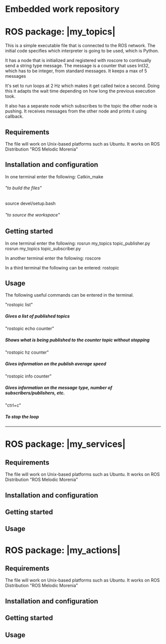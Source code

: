 # Embedded work repository 

# ROS package: |my_topics|

This is a simple executable file that is connected to the ROS network.
The initial code specifies which interpreter is going to be used, which is Python. 

It has a node that is initialized and registered with roscore to continually send a string type message.
The message is a counter that uses Int32, which has to be integer, from standard messages.
It keeps a max of 5 messages

It's set to run loops at 2 Hz which makes it get called twice a second. 
Doing this it adapts the wait time depending on how long the previous execution took.

It also has a separate node which subscribes to the topic the other node is pushing. It receives messages from the other node and prints it using callback. 


## Requirements

The file will work on Unix-based platforms such as Ubuntu. It works on ROS Distribution "ROS Melodic Morenia"

## Installation and configuration


In one terminal enter the following:
Catkin_make                           
###### *"to build the files"*

source devel/setup.bash                
###### *"to source the workspace"*


## Getting started

In one terminal enter the following:
rosrun my_topics topic_publisher.py
rosrun my_topics topic_subscriber.py

In another terminal enter the following:
roscore

In a third terminal the following can be entered:
rostopic

## Usage
The following useful commands can be entered in the terminal. 

"rostopic list"            
##### *Gives a list of published topics*
"rostopic echo counter"    
##### *Shows what is being published to the counter topic without stopping*
"rostopic hz counter"      
##### *Gives information on the publish average speed*
"rostopic info counter"    
##### *Gives information on the message type, number of subscribers/publishers, etc.* 
"ctrl+c"                   
##### *To stop the loop*
-------------------------------------------------------------------------------------------------------------------------------------
# ROS package: |my_services|
## Requirements
The file will work on Unix-based platforms such as Ubuntu. It works on ROS Distribution "ROS Melodic Morenia"
## Installation and configuration
## Getting started
## Usage

# ROS package: |my_actions|
## Requirements
The file will work on Unix-based platforms such as Ubuntu. It works on ROS Distribution "ROS Melodic Morenia"
## Installation and configuration
## Getting started
## Usage
